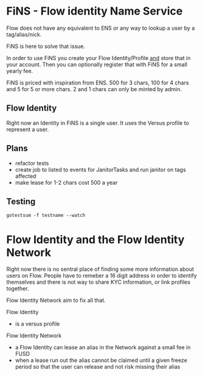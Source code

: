 # FiNS - Flow identity Name Service

Flow does not have any equivalent to ENS or any way to lookup a user by a tag/alias/nick. 

FiNS is here to solve that issue. 

In order to use FiNS you create your Flow Identity/Profile [and](and) store that in your account. Then you can optionally register that with FiNS for a small yearly fee. 

FiNS is priced with inspiration from ENS. 500 for 3 chars, 100 for 4 chars and 5 for 5 or more chars. 2 and 1 chars can only be minted by admin.

## Flow Identity

Right now an Identity in FiNS is a single user.  It uses the Versus profile to represent a user.


## Plans

 - refactor tests
 - create job to listed to events for JanitorTasks and run janitor on tags affected
 - make lease for 1-2 chars cost 500 a year

## Testing
 `gotestsum -f testname --watch`
 
 

# Flow Identity and the Flow Identity Network

Right now there is no sentral place of finding some more information about users on Flow. People have to remeber a 16 digit address in order to identify themselves and there is not way to share KYC information, or link profiles together.

Flow Identity Network aim to fix all that.

Flow Identity
 - is a versus profile

Flow Identity Network
 - a Flow Identity can lease an alias in the Network against a small fee in FUSD
  - when a lease run out the alias cannot be claimed until a given freeze period so that the user can release and not risk missing their alias
	
